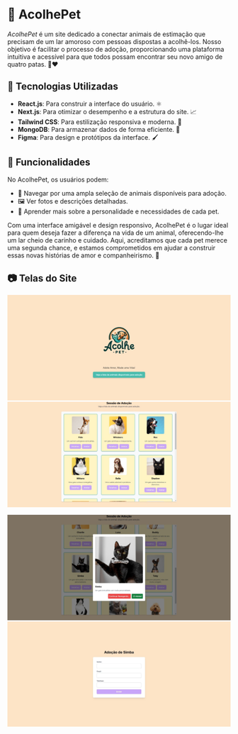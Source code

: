 # 🐾 AcolhePet

*AcolhePet* é um site dedicado a conectar animais de estimação que precisam de um lar amoroso com pessoas dispostas a acolhê-los. Nosso objetivo é facilitar o processo de adoção, proporcionando uma plataforma intuitiva e acessível para que todos possam encontrar seu novo amigo de quatro patas. 🏡❤️

## 🚀 Tecnologias Utilizadas

- **React.js**: Para construir a interface do usuário. ⚛️
- **Next.js**: Para otimizar o desempenho e a estrutura do site. 📈
- **Tailwind CSS**: Para estilização responsiva e moderna. 🎨
- **MongoDB**: Para armazenar dados de forma eficiente. 💾
- **Figma**: Para design e protótipos da interface. 🖌️

## 🌟 Funcionalidades

No AcolhePet, os usuários podem:

- 🐶 Navegar por uma ampla seleção de animais disponíveis para adoção.
- 🖼️ Ver fotos e descrições detalhadas.
- 📝 Aprender mais sobre a personalidade e necessidades de cada pet.

Com uma interface amigável e design responsivo, AcolhePet é o lugar ideal para quem deseja fazer a diferença na vida de um animal, oferecendo-lhe um lar cheio de carinho e cuidado. Aqui, acreditamos que cada pet merece uma segunda chance, e estamos comprometidos em ajudar a construir essas novas histórias de amor e companheirismo. 💖

## 📷 Telas do Site

![Sessão Inicial](https://github.com/luc-gh/DSW-front/blob/main/telas/tela1.jpeg)
![Sessão de Adoção](https://github.com/luc-gh/DSW-front/blob/main/telas/tela2.jpeg)

![Sessão de Detalhes do Animal](https://github.com/luc-gh/DSW-front/blob/main/telas/tela3.jpeg)
![Sessão de Cadastro para Adoção](https://github.com/luc-gh/DSW-front/blob/main/telas/tela4.jpeg)



